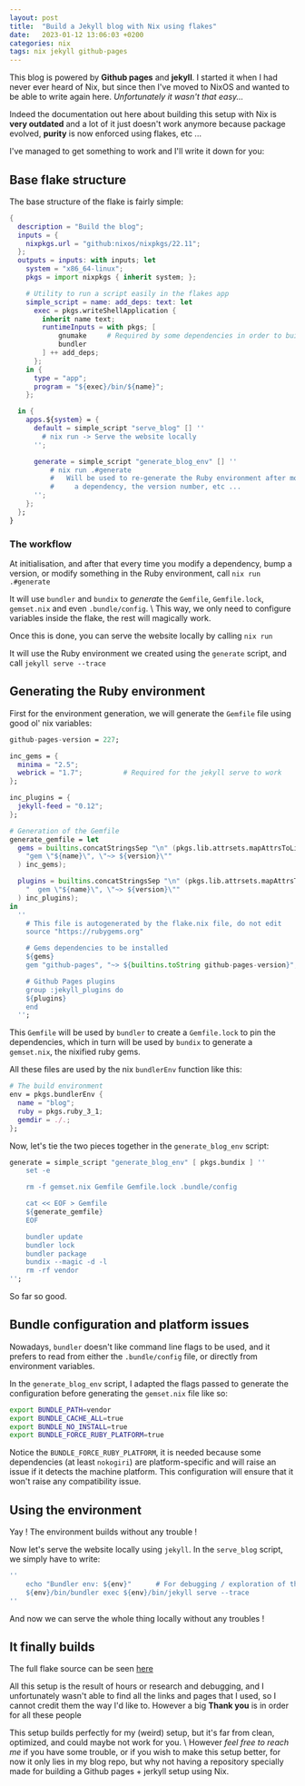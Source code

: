 ```yaml
---
layout: post
title:  "Build a Jekyll blog with Nix using flakes"
date:   2023-01-12 13:06:03 +0200
categories: nix
tags: nix jekyll github-pages
---
```


This blog is powered by **Github pages** and **jekyll**. I started it when I had
never ever heard of Nix, but since then I've moved to NixOS and wanted
to be able to write again here.
*Unfortunately it wasn't that easy...*

Indeed the documentation out here about building this setup with Nix is **very outdated**
and a lot of it just doesn't work anymore because package evolved, **purity** is
now enforced using flakes, etc ...

I've managed to get something to work and I'll write it down for you:

## Base flake structure

The base structure of the flake is fairly simple:

``` nix
{
  description = "Build the blog";
  inputs = {
    nixpkgs.url = "github:nixos/nixpkgs/22.11";
  };
  outputs = inputs: with inputs; let
    system = "x86_64-linux";
    pkgs = import nixpkgs { inherit system; };

    # Utility to run a script easily in the flakes app
    simple_script = name: add_deps: text: let
      exec = pkgs.writeShellApplication {
        inherit name text;
        runtimeInputs = with pkgs; [
            gnumake     # Required by some dependencies in order to build
            bundler
        ] ++ add_deps;
      };
    in {
      type = "app";
      program = "${exec}/bin/${name}";
    };

  in {
    apps.${system} = {
      default = simple_script "serve_blog" [] ''
        # nix run -> Serve the website locally
      '';

      generate = simple_script "generate_blog_env" [] ''
          # nix run .#generate
          #   Will be used to re-generate the Ruby environment after modifying
          #     a dependency, the version number, etc ...
      '';
    };
  };
}
```

### The workflow

At initialisation, and after that every time you modify a dependency,
bump a version, or modify something in the Ruby environment,
call `nix run .#generate`

It will use `bundler` and `bundix` to *generate* the `Gemfile`, `Gemfile.lock`,
`gemset.nix` and even `.bundle/config`. \\
This way, we only need to configure variables inside the flake, the rest will magically
work.

Once this is done, you can serve the website locally by calling `nix run`

It will use the Ruby environment we created using the `generate` script, and call
`jekyll serve --trace`

## Generating the Ruby environment

First for the environment generation, we will generate the `Gemfile` file using
good ol' nix variables:

``` nix
github-pages-version = 227;

inc_gems = {
  minima = "2.5";
  webrick = "1.7";          # Required for the jekyll serve to work
};

inc_plugins = {
  jekyll-feed = "0.12";
};

# Generation of the Gemfile
generate_gemfile = let
  gems = builtins.concatStringsSep "\n" (pkgs.lib.attrsets.mapAttrsToList (name: version:
    "gem \"${name}\", \"~> ${version}\""
  ) inc_gems);

  plugins = builtins.concatStringsSep "\n" (pkgs.lib.attrsets.mapAttrsToList (name: version:
    "  gem \"${name}\", \"~> ${version}\""
  ) inc_plugins);
in
  ''
    # This file is autogenerated by the flake.nix file, do not edit
    source "https://rubygems.org"

    # Gems dependencies to be installed
    ${gems}
    gem "github-pages", "~> ${builtins.toString github-pages-version}", group: :jekyll_plugins

    # Github Pages plugins
    group :jekyll_plugins do
    ${plugins}
    end
  '';
```

This `Gemfile` will be used by `bundler` to create a `Gemfile.lock` to pin the
dependencies, which in turn will be used by `bundix` to generate a `gemset.nix`,
the nixified ruby gems.

All these files are used by the nix `bundlerEnv` function like this:

``` nix
# The build environment
env = pkgs.bundlerEnv {
  name = "blog";
  ruby = pkgs.ruby_3_1;
  gemdir = ./.;
};
```

Now, let's tie the two pieces together in the `generate_blog_env` script:

``` nix
generate = simple_script "generate_blog_env" [ pkgs.bundix ] ''
    set -e

    rm -f gemset.nix Gemfile Gemfile.lock .bundle/config

    cat << EOF > Gemfile
    ${generate_gemfile}
    EOF

    bundler update
    bundler lock
    bundler package
    bundix --magic -d -l
    rm -rf vendor
'';
```

So far so good.

## Bundle configuration and platform issues

Nowadays, `bundler` doesn't like command line flags to be used, and it prefers
to read from either the `.bundle/config` file, or directly from environment variables.

In the `generate_blog_env` script, I adapted the flags passed to generate the
configuration before generating the `gemset.nix` file like so:

``` bash
export BUNDLE_PATH=vendor
export BUNDLE_CACHE_ALL=true
export BUNDLE_NO_INSTALL=true
export BUNDLE_FORCE_RUBY_PLATFORM=true
```

Notice the `BUNDLE_FORCE_RUBY_PLATFORM`, it is needed because some dependencies
(at least `nokogiri`) are platform-specific and will raise an issue if it detects
the machine platform.
This configuration will ensure that it won't raise any compatibility issue.

## Using the environment

Yay ! The environment builds without any trouble !

Now let's serve the website locally using `jekyll`. In the `serve_blog` script,
we simply have to write:

``` nix
''
    echo "Bundler env: ${env}"      # For debugging / exploration of the files
    ${env}/bin/bundler exec ${env}/bin/jekyll serve --trace
''
```

And now we can serve the whole thing locally without any troubles !

## It finally builds

The full flake source can be seen [here][flakesrc]

All this setup is the result of hours or research and debugging, and I
unfortunately wasn't able to find all the links and pages that I used,
so I cannot credit them the way I'd like to.
However a big **Thank you** is in order for all these people

This setup builds perfectly for my (weird) setup, but it's far from clean,
optimized, and could maybe not work for you. \\
However *feel free to reach me* if you have some trouble, or if you wish
to make this setup better, for now it only lies in my blog repo, but
why not having a repository specially made for building a
Github pages + jerkyll setup using Nix.

[flakesrc]: https://raw.githubusercontent.com/litchipi/litchipi.github.io/6488b3ac73e4a5ae264e442ad4c32007c6533b06/flake.nix
